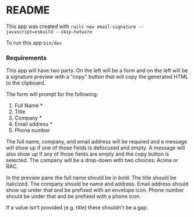# README

This app was created with `rails new email-signature --javascript=esbuild --skip-hotwire`

To run this app `bin/dev`

### Requirements
This app will have two parts. On the left will be a form and on the left will be a signature preview with a "copy" button that will copy the generated HTML to the clipboard.

The form will prompt for the following:

1. Full Name *
2. Title
3. Company *
4. Email address *
5. Phone number

The full name, company, and email address will be required and a message will show up if one of those fields is defocused and empty. A message will also show up if any of those fields are empty and the copy button is selected. The company will be a drop-down with two choices: Acima or RAC.

In the preview pane the full name should be in bold. The title should be italicized. The company should be name and address. Email address should show up under that and be prefixed with an envelope icon. Phone number should be under that and be prefixed with a phone icon.

If a value isn't provided (e.g. title) there shouldn't be a gap.

